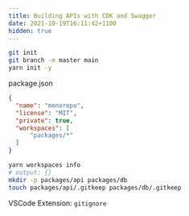 ```yaml
---
title: Building APIs with CDK and Swagger
date: 2021-10-19T16:11:42+1100
hidden: true
---
```


```bash
git init
git branch -m master main
yarn init -y
```

package.json
```json
{
  "name": "monorepo",
  "license": "MIT",
  "private": true,
  "workspaces": [
      "packages/*"
  ]
}
```

```bash
yarn workspaces info
# output: {}
mkdir -p packages/api packages/db
touch packages/api/.gitkeep packages/db/.gitkeep
```

VSCode Extension: `gitignore` 



